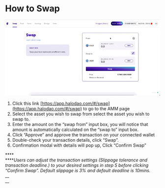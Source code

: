# How to Swap

![](<../.gitbook/assets/CleanShot 2021-09-21 at 17.56.31.gif>)

1. Click this link [https://app.halodao.com/#/swap](https://app.halodao.com/#/swap) to go to the AMM page
2. Select the asset  you wish to swap from select the asset  you wish to swap to.
3. Enter the amount on the “swap from” input box, you will notice that amount is automatically calculated on the “swap to” input box.
4. Click “Approve” and approve the transaction on your connected wallet
5. Double-check your transaction details, click “Swap”.
6. Confirmation modal with details will pop up, Click “Confirm Swap”

****\
****_Users can adjust the transaction settings (Slippage tolerance and transaction deadline.) to your desired settings in step 5 before clicking “Confirm Swap”. Default slippage is 3% and default deadline is 10mins._\
__\
__
